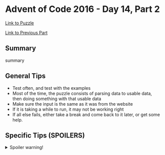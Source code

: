 # Advent of Code 2016 - Day 14, Part 2

[Link to Puzzle](https://adventofcode.com/2016/day/14#part2)

[Link to Previous Part](https://github.com/CodingAP/unofficial-aoc-syllabus/blob/main/years/2016/day14/part1.md)

## Summary
summary

## General Tips
- Test often, and test with the examples
- Most of the time, the puzzle consists of parsing data to usable data, then doing something with that usable data
- Make sure the input is the same as it was from the website
- If it is taking a while to run, it may not be working right
- If all else fails, either take a break and come back to it later, or get some help.

## Specific Tips (SPOILERS)
<details> <summary>Spoiler warning!</summary>

specific tips

</details>